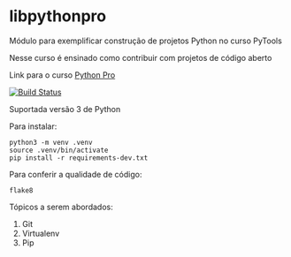 # libpythonpro
Módulo para exemplificar construção de projetos Python no curso PyTools

Nesse curso é ensinado como contribuir com projetos de código aberto

Link para o curso [Python Pro](https://www.python.pro.br)

[![Build Status](https://travis-ci.org/marvinsilva/libpythonpro.svg?branch=master)](https://travis-ci.org/marvinsilva/libpythonpro)

Suportada versão 3 de Python

Para instalar:

```console
python3 -m venv .venv
source .venv/bin/activate
pip install -r requirements-dev.txt
```

Para conferir a qualidade de código:
```console
flake8
```

Tópicos a serem abordados:
1. Git
2. Virtualenv
3. Pip